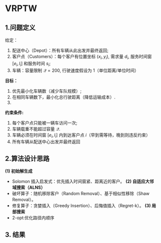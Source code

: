 # VRPTW
## 1.问题定义
给定：
1. 配送中心（Depot）：所有车辆从此出发并最终返回;
2. 客户点（Customers）：每个客户有位置坐标 $(x_i,y_i)$, 需求量 $d_i$, 服务时间窗 $[e_i,l_i]$ 和服务时间 $s_i$;
3. 车辆：容量限制 $\mathcal{Q}=200$, 行驶速度假设为 1（单位距离/单位时间）

**目标：**
1. 优先最小化车辆数（减少车队规模）;
2. 在相同车辆数下，最小化总行驶距离（降低运输成本）.
3. 
**约束条件:**
1. 每个客户点只能被一辆车访问一次;
2. 车辆载重不能超过容量 $\mathcal{Q}$.
3. 车辆必须在时间窗  $[e_i,l_i]$ 内到达客户点 $i$（早到需等待，晚到则违反约束）
4. 所有车辆从配送中心出发并最终返回

## 2.算法设计思路
**(1) 初始解生成**
  - Solomon 插入启发式：优先插入时间窗紧、距离近的客户。
**(2) 自适应大邻域搜索（ALNS）**
  - 破坏算子：随机移除客户（Random Removal）、基于相似性移除（Shaw Removal）。
  - 修复算子：贪婪插入（Greedy Insertion）、后悔值插入（Regret-k）。
**(3) 局部搜索**
  - 2-opt:优化路径内顺序

## 3. 结果







